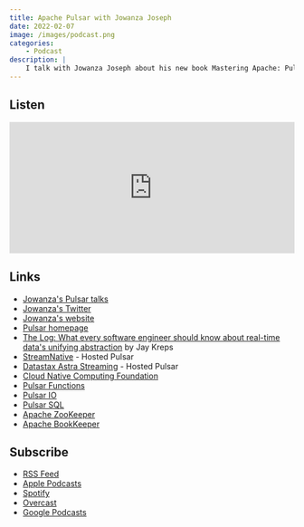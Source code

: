 ```yaml
---
title: Apache Pulsar with Jowanza Joseph
date: 2022-02-07
image: /images/podcast.png
categories:
    - Podcast
description: |
    I talk with Jowanza Joseph about his new book Mastering Apache: Pulsar Cloud Native Event Streaming at Scale.
---
```


## Listen 

<iframe src="https://open.spotify.com/embed/episode/1bS5PPymcYjpTv5cDHYAMJ" width="100%" height="232" frameBorder="0" allowtransparency="true" allow="encrypted-media"></iframe>


## Links


* [Jowanza's Pulsar talks](https://www.youtube.com/results?search_query=jowanza+joseph+pulsar)
* [Jowanza's Twitter](https://twitter.com/jowanza)
* [Jowanza's website ](https://jowanza.com)
* [Pulsar homepage](https://pulsar.apache.org/)
* [The Log: What every software engineer should know about real-time data's unifying abstraction](https://engineering.linkedin.com/distributed-systems/log-what-every-software-engineer-should-know-about-real-time-datas-unifying) by Jay Kreps
* [StreamNative](https://streamnative.io/) - Hosted Pulsar
* [Datastax Astra Streaming](https://www.datastax.com/products/astra-streaming) - Hosted Pulsar
* [Cloud Native Computing Foundation](https://www.cncf.io/)
* [Pulsar Functions](https://pulsar.apache.org/docs/en/functions-overview/)
* [Pulsar IO](https://pulsar.apache.org/docs/en/2.3.0/io-overview/)
* [Pulsar SQL](https://pulsar.apache.org/docs/en/sql-overview/)
* [Apache ZooKeeper](https://zookeeper.apache.org/)
* [Apache BookKeeper](https://bookkeeper.apache.org/)


## Subscribe 

*   [RSS Feed](https://feedpress.me/intothehopper)
*   [Apple Podcasts](https://podcasts.apple.com/us/podcast/into-the-hopper/id1499693201)
*   [Spotify](https://open.spotify.com/show/63NrgKMVb0VTwkklGboIjy)
*   [Overcast](https://overcast.fm/itunes1499693201/into-the-hopper)
*   [Google Podcasts](https://podcasts.google.com/?feed=aHR0cHM6Ly9mZWVkcHJlc3MubWUvaW50b3RoZWhvcHBlcg)
